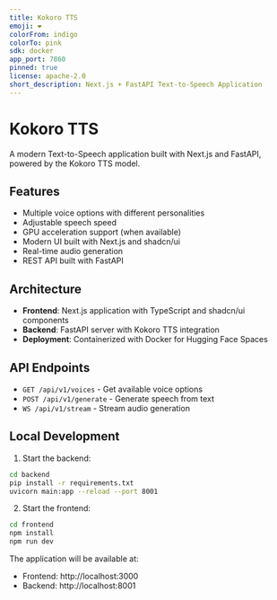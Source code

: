 ```yaml
---
title: Kokoro TTS
emoji: ❤️
colorFrom: indigo
colorTo: pink
sdk: docker
app_port: 7860
pinned: true
license: apache-2.0
short_description: Next.js + FastAPI Text-to-Speech Application
---
```


# Kokoro TTS

A modern Text-to-Speech application built with Next.js and FastAPI, powered by the Kokoro TTS model.

## Features

- Multiple voice options with different personalities
- Adjustable speech speed
- GPU acceleration support (when available)
- Modern UI built with Next.js and shadcn/ui
- Real-time audio generation
- REST API built with FastAPI

## Architecture

- **Frontend**: Next.js application with TypeScript and shadcn/ui components
- **Backend**: FastAPI server with Kokoro TTS integration
- **Deployment**: Containerized with Docker for Hugging Face Spaces

## API Endpoints

- `GET /api/v1/voices` - Get available voice options
- `POST /api/v1/generate` - Generate speech from text
- `WS /api/v1/stream` - Stream audio generation

## Local Development

1. Start the backend:

```bash
cd backend
pip install -r requirements.txt
uvicorn main:app --reload --port 8001
```

2. Start the frontend:

```bash
cd frontend
npm install
npm run dev
```

The application will be available at:

- Frontend: http://localhost:3000
- Backend: http://localhost:8001
